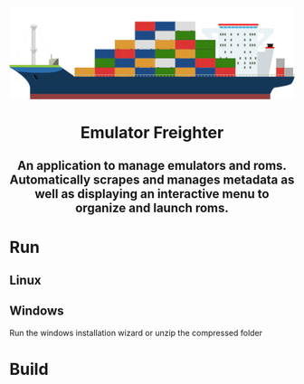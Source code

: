 ![Freighter.png](https://github.com/alexmichaelkeith/EmulatorFreighter/blob/main/config/images/Freighter.png)
<h1 align="center">
Emulator Freighter
</h1>
<h2 align="center">
An application to manage emulators and roms. Automatically scrapes and manages metadata as well as displaying an interactive menu to organize and launch roms.
</h2>

# Run

## Linux


## Windows

Run the windows installation wizard or unzip the compressed folder



# Build

